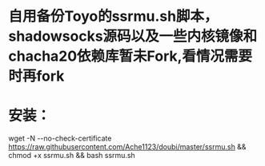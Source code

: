 # 自用备份Toyo的ssrmu.sh脚本，shadowsocks源码以及一些内核镜像和chacha20依赖库暂未Fork,看情况需要时再fork
# 安装：
wget -N --no-check-certificate https://raw.githubusercontent.com/Ache1123/doubi/master/ssrmu.sh && chmod +x ssrmu.sh && bash ssrmu.sh
